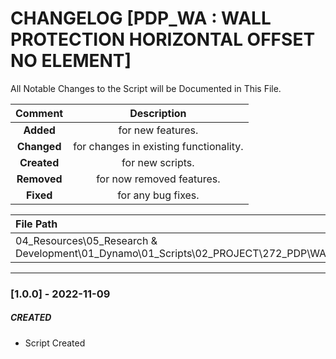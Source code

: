 # CHANGELOG [PDP_WA : WALL PROTECTION HORIZONTAL OFFSET NO ELEMENT]
All Notable Changes to the Script will be Documented in This File.

| Comment | Description |
| :--: | :--: |
| **Added**  | for new features. |
|**Changed** |for changes in existing functionality. |
|**Created** | for new scripts. |
|**Removed** |for now removed features. |
|**Fixed** |for any bug fixes. |

| File Path | 
| :-- |
|04_Resources\05_Research & Development\01_Dynamo\01_Scripts\02_PROJECT\272_PDP\WALLS|
------------------------------------------------------------------

### [1.0.0] - 2022-11-09
##### CREATED
- Script Created